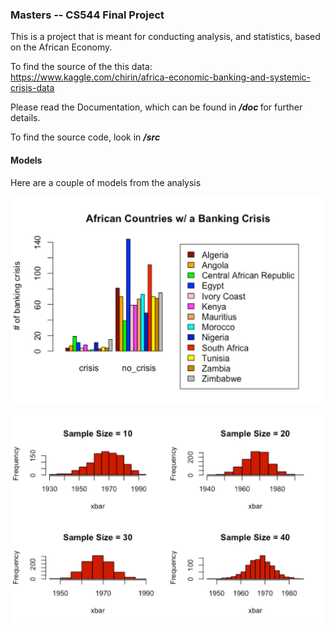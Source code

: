 ### Masters -- CS544 Final Project

<p>This is a project that is meant for conducting analysis, and statistics, based on the African Economy. <br> 

To find the source of the this data: <br>
https://www.kaggle.com/chirin/africa-economic-banking-and-systemic-crisis-data <br>

Please read the Documentation, which can be found in <strong><em>/doc </strong></em> for further details. <br>

To find the source code, look in <strong><em> /src </strong></em> <br>
</p>


#### Models

<p> Here are a couple of models from the analysis <br>
</p>

![](png/model1.png)

![](png/model3.png)